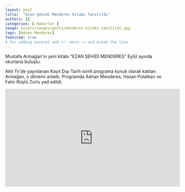 ```yaml
---
layout: post
title:  "Ezan Şehidi Menderes Kitabı Tanıtıldı"
authors: []
categories: [ Haberler ]
image: assets/images/posts/menderes-kitabi-tanitildi.jpg
tags: [Adnan Menderes]
featured: true
# For adding excerpt add <!--more--> and break the line
---
```

Mustafa Armağan'ın yeni kitabı "EZAN ŞEHİDİ MENDERES" Eylül ayında okurlarla buluştu. 

Akit Tv'de yayınlanan Kayıt Dışı Tarih isimli programa konuk olarak katılan Armağan, o dönemi anlattı. Programda Adnan Menderes, Hasan Polatkan ve Fatin Rüştü Zorlu yad edildi.

<iframe width="560" height="315" src="https://www.youtube.com/embed/QNQIJqVjfbM" title="YouTube video player" frameborder="0" allow="accelerometer; autoplay; clipboard-write; encrypted-media; gyroscope; picture-in-picture" allowfullscreen></iframe>